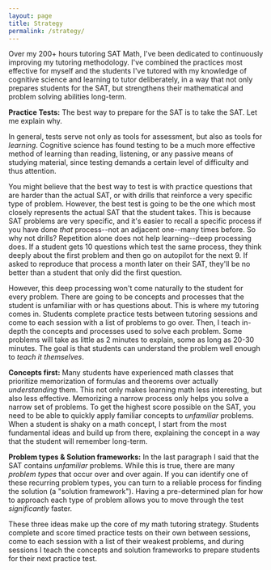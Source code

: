 ```yaml
---
layout: page
title: Strategy
permalink: /strategy/
---
```


Over my 200+ hours tutoring SAT Math, I've been dedicated to continuously improving my tutoring methodology. I've combined the practices most effective for myself and the students I've tutored with my knowledge of cognitive science and learning to tutor deliberately, in a way that not only prepares students for the SAT, but strengthens their mathematical and problem solving abilities long-term.

**Practice Tests:** The best way to prepare for the SAT is to take the SAT. Let me explain why.

In general, tests serve not only as tools for assessment, but also as tools for *learning*. Cognitive science has found testing to be a much more effective method of learning than reading, listening, or any passive means of studying material, since testing demands a certain level of difficulty and thus attention.

You might believe that the best way to test is with practice questions that are harder than the actual SAT, or with drills that reinforce a very specific type of problem. However, the best test is going to be the one which most closely represents the actual SAT that the student takes. This is because SAT problems are very specific, and it's easier to recall a specific process if you have done *that* process--not an adjacent one--many times before. So why not drills? Repetition alone does not help learning--deep processing does. If a student gets 10 questions which test the same process, they think deeply about the first problem and then go on autopilot for the next 9. If asked to reproduce that process a month later on their SAT, they'll be no better than a student that only did the first question.

However, this deep processing won't come naturally to the student for every problem. There are going to be concepts and processes that the student is unfamiliar with or has questions about. This is where my tutoring comes in. Students complete practice tests between tutoring sessions and come to each session with a list of problems to go over. Then, I teach in-depth the concepts and processes used to solve each problem. Some problems will take as little as 2 minutes to explain, some as long as 20-30 minutes. The goal is that students can understand the problem well enough to *teach it themselves*.

**Concepts first:** Many students have experienced math classes that prioritize memorization of formulas and theorems over actually *understanding* them. This not only makes learning math less interesting, but also less effective. Memorizing a narrow process only helps you solve a narrow set of problems. To get the highest score possible on the SAT, you need to be able to quickly apply familiar concepts to *unfamiliar* problems. When a student is shaky on a math concept, I start from the most fundamental ideas and build up from there, explaining the concept in a way that the student will remember long-term.

**Problem types & Solution frameworks:** In the last paragraph I said that the SAT contains *unfamiliar* problems. While this is true, there are many *problem types* that occur over and over again. If you can identify one of these recurring problem types, you can turn to a reliable process for finding the solution (a "solution framework"). Having a pre-determined plan for how to approach each type of problem allows you to move through the test *significantly* faster.

These three ideas make up the core of my math tutoring strategy. Students complete and score timed practice tests on their own between sessions, come to each session with a list of their weakest problems, and during sessions I teach the concepts and solution frameworks to prepare students for their next practice test. 




<!--
<div class="gallery-box">
  <div class="gallery">
    <img src="/images/100.jpg" loading="lazy">
    <img src="/images/105.jpg" loading="lazy">
    <img src="/images/103.jpg" loading="lazy">
  </div>
  <em>Gallery / <a href="https://unsplash.com/" target="_blank">Unsplash</a></em>
</div>
-->